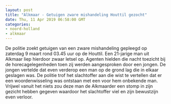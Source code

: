 ```yaml
---
layout: post
title: "Alkmaar - Getuigen zware mishandeling Houttil gezocht"
date: Thu, 11 Apr 2019 06:58:00 GMT
categories: 
- noord-holland 
- alkmaar 
---
```


De politie zoekt getuigen van een zware mishandeling gepleegd op zaterdag 9 maart rond 03.45 uur op de Houttil. Een 21-jarige man uit Alkmaar liep hierdoor zwaar letsel op. 
Agenten hielden die nacht toezicht bij de horecagelegenheden toen zij werden aangesproken door een jongen. De jongen vertelde dat even verderop een man op de grond lag die in elkaar geslagen was. De politie trof het slachtoffer aan die wist te vertellen dat er een woordenwisseling was ontstaan met een voor hem onbekende man. Vrijwel vanuit het niets zou deze man de Alkmaarder een stomp in zijn gezicht hebben gegeven waardoor het slachtoffer viel en zijn bewustzijn even verloor.
